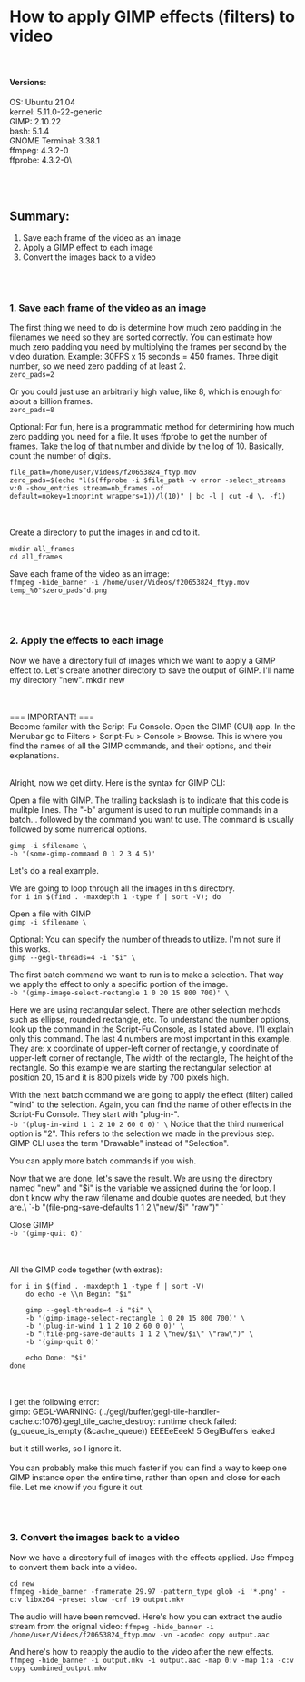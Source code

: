 
# How to apply GIMP effects (filters) to video

<br/>

#### Versions:
OS: Ubuntu 21.04\
kernel: 5.11.0-22-generic\
GIMP: 2.10.22\
bash: 5.1.4\
GNOME Terminal: 3.38.1\
ffmpeg: 4.3.2-0\
ffprobe: 4.3.2-0\


<br/><br/>
## Summary:
1. Save each frame of the video as an image
2. Apply a GIMP effect to each image
3. Convert the images back to a video


<br/><br/>
### 1. Save each frame of the video as an image
The first thing we need to do is determine how much zero padding in the filenames we need so they are sorted correctly. You can estimate how much zero padding you need by multiplying the frames per second by the video duration.
    Example: 30FPS x 15 seconds = 450 frames. Three digit number, so we need zero padding of at least 2.\
`zero_pads=2`

Or you could just use an arbitrarily high value, like 8, which is enough for about a billion frames.\
`zero_pads=8`

Optional:
For fun, here is a programmatic method for determining how much zero padding you need for a file. It uses ffprobe to get the number of frames. Take the log of that number and divide by the log of 10. Basically, count the number of digits.
```
file_path=/home/user/Videos/f20653824_ftyp.mov
zero_pads=$(echo "l($(ffprobe -i $file_path -v error -select_streams v:0 -show_entries stream=nb_frames -of default=nokey=1:noprint_wrappers=1))/l(10)" | bc -l | cut -d \. -f1)
```

<br/><br/>
Create a directory to put the images in and cd to it.
```
mkdir all_frames
cd all_frames
```

Save each frame of the video as an image:\
`ffmpeg -hide_banner -i /home/user/Videos/f20653824_ftyp.mov temp_%0"$zero_pads"d.png`


<br/><br/>
### 2. Apply the effects to each image
Now we have a directory full of images which we want to apply a GIMP effect to. Let's create another directory to save the output of GIMP. I'll name my directory "new".
mkdir new

<br/><br/>
===  IMPORTANT!  ===\
Become familar with the Script-Fu Console.
Open the GIMP (GUI) app. In the Menubar go to Filters > Script-Fu > Console > Browse.
This is where you find the names of all the GIMP commands, and their options, and their explanations.
<br/><br/>

Alright, now we get dirty. Here is the syntax for GIMP CLI:


Open a file with GIMP. The trailing backslash is to indicate that this code is mulitple lines.
The "-b" argument is used to run multiple commands in a batch...
followed by the command you want to use. The command is usually followed by some numerical options.
```
gimp -i $filename \
-b '(some-gimp-command 0 1 2 3 4 5)'
```

Let's do a real example.

We are going to loop through all the images in this directory.\
`for i in $(find . -maxdepth 1 -type f | sort -V); do`

Open a file with GIMP\
`gimp -i $filename \`

Optional: You can specify the number of threads to utilize. I'm not sure if this works.\
`gimp --gegl-threads=4 -i "$i" \`


The first batch command we want to run is to make a selection. That way we apply the effect to only a specific portion of the image.\
`-b '(gimp-image-select-rectangle 1 0 20 15 800 700)' \`

Here we are using rectangular select. There are other selection methods such as ellipse, rounded rectangle, etc.
To understand the number options, look up the command in the Script-Fu Console, as I stated above. I'll explain only this command.
The last 4 numbers are most important in this example. They are: x coordinate of upper-left corner of rectangle, y coordinate of upper-left corner of rectangle, The width of the rectangle, The height of the rectangle. So this example we are starting the rectangular selection at position 20, 15 and it is 800 pixels wide by 700 pixels high.


With the next batch command we are going to apply the effect (filter) called "wind" to the selection. Again, you can find the name of other effects in the Script-Fu Console. They start with "plug-in-".\
`-b '(plug-in-wind 1 1 2 10 2 60 0 0)' \`
Notice that the third numerical option is "2". This refers to the selection we made in the previous step. GIMP CLI uses the term "Drawable" instead of "Selection".

You can apply more batch commands if you wish.


Now that we are done, let's save the result. We are using the directory named "new" and "$i" is the variable we assigned during the for loop. I don't know why the raw filename and double quotes are needed, but they are.\
`-b "(file-png-save-defaults 1 1 2 \"new/$i\" \"raw\")" \`

Close GIMP\
`-b '(gimp-quit 0)'`


<br/><br/>
All the GIMP code together (with extras):
```
for i in $(find . -maxdepth 1 -type f | sort -V)
    do echo -e \\n Begin: "$i"

    gimp --gegl-threads=4 -i "$i" \
    -b '(gimp-image-select-rectangle 1 0 20 15 800 700)' \
    -b '(plug-in-wind 1 1 2 10 2 60 0 0)' \
    -b "(file-png-save-defaults 1 1 2 \"new/$i\" \"raw\")" \
    -b '(gimp-quit 0)'

    echo Done: "$i"
done
```
<br/><br/>
I get the following error:\
gimp: GEGL-WARNING: (../gegl/buffer/gegl-tile-handler-cache.c:1076):gegl_tile_cache_destroy: runtime check failed: (g_queue_is_empty (&cache_queue))
EEEEeEeek! 5 GeglBuffers leaked

but it still works, so I ignore it.
<br/><br/>
You can probably make this much faster if you can find a way to keep one GIMP instance open the entire time, rather than open and close for each file. Let me know if you figure it out.


<br/><br/>
### 3. Convert the images back to a video
Now we have a directory full of images with the effects applied. Use ffmpeg to convert them back into a video.
```
cd new
ffmpeg -hide_banner -framerate 29.97 -pattern_type glob -i '*.png' -c:v libx264 -preset slow -crf 19 output.mkv
```

The audio will have been removed. Here's how you can extract the audio stream from the orignal video:
`ffmpeg -hide_banner -i /home/user/Videos/f20653824_ftyp.mov -vn -acodec copy output.aac`


And here's how to reapply the audio to the video after the new effects.
`ffmpeg -hide_banner -i output.mkv -i output.aac -map 0:v -map 1:a -c:v copy combined_output.mkv`













